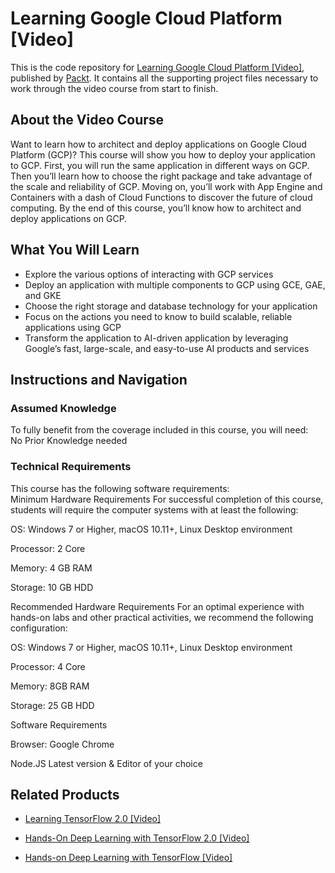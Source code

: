 # Learning Google Cloud Platform [Video]
This is the code repository for [Learning Google Cloud Platform [Video]](https://www.packtpub.com/virtualization-and-cloud/learning-google-cloud-platform-video?utm_source=github&utm_medium=repository&utm_campaign=9781789533811), published by [Packt](https://www.packtpub.com/?utm_source=github). It contains all the supporting project files necessary to work through the video course from start to finish.
## About the Video Course
Want to learn how to architect and deploy applications on Google Cloud Platform (GCP)? This course will show you how to deploy your application to GCP.
First, you will run the same application in different ways on GCP. Then you’ll learn how to choose the right package and take advantage of the scale and reliability of GCP. Moving on, you’ll work with App Engine and Containers with a dash of Cloud Functions to discover the future of cloud computing.
By the end of this course, you’ll know how to architect and deploy applications on GCP.

<H2>What You Will Learn</H2>
<DIV class=book-info-will-learn-text>
<UL>
<LI>Explore the various options of interacting with GCP services 
<LI>Deploy an application with multiple components to GCP using GCE, GAE, and GKE 
<LI>Choose the right storage and database technology for your application 
<LI>Focus on the actions you need to know to build scalable, reliable applications using GCP 
<LI>Transform the application to AI-driven application by leveraging Google’s fast, large-scale, and easy-to-use AI products and services </LI></UL></DIV>

## Instructions and Navigation
### Assumed Knowledge
To fully benefit from the coverage included in this course, you will need:<br/>
No Prior Knowledge needed
### Technical Requirements
This course has the following software requirements:<br/>
Minimum Hardware Requirements
For successful completion of this course, students will require the computer systems with at least the following:


OS: Windows 7 or Higher, macOS 10.11+, Linux Desktop environment



Processor: 2 Core



Memory: 4 GB RAM



Storage: 10 GB HDD


Recommended Hardware Requirements
For an optimal experience with hands-on labs and other practical activities, we recommend the following configuration:


OS: Windows 7 or Higher, macOS 10.11+, Linux Desktop environment



Processor: 4 Core



Memory: 8GB RAM



Storage: 25 GB HDD


Software Requirements

Browser: Google Chrome



Node.JS Latest version & Editor of your choice

## Related Products
* [Learning TensorFlow 2.0 [Video]](https://www.packtpub.com/big-data-and-business-intelligence/learning-tensorflow-20-video?utm_source=github&utm_medium=repository&utm_campaign=9781789951370)

* [Hands-On Deep Learning with TensorFlow 2.0 [Video]](https://www.packtpub.com/application-development/hands-deep-learning-tensorflow-20-video?utm_source=github&utm_medium=repository&utm_campaign=9781789951707)

* [Hands-on Deep Learning with TensorFlow [Video]](https://www.packtpub.com/big-data-and-business-intelligence/hands-deep-learning-tensorflow-video?utm_source=github&utm_medium=repository&utm_campaign=9781789344752)

